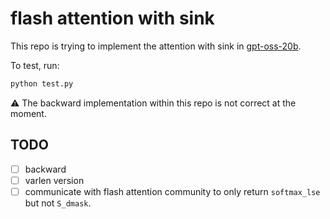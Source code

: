 # flash attention with sink

This repo is trying to implement the attention with sink in [gpt-oss-20b](https://huggingface.co/openai/gpt-oss-20b).

To test, run:

```bash
python test.py
```

⚠️ The backward implementation within this repo is not correct at the moment.

## TODO

- [ ] backward
- [ ] varlen version
- [ ] communicate with flash attention community to only return `softmax_lse` but not `S_dmask`.
